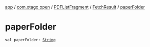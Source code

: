 [app](../../../index.md) / [com.otago.open](../../index.md) / [PDFListFragment](../index.md) / [FetchResult](index.md) / [paperFolder](./paper-folder.md)

# paperFolder

`val paperFolder: `[`String`](https://kotlinlang.org/api/latest/jvm/stdlib/kotlin/-string/index.html)